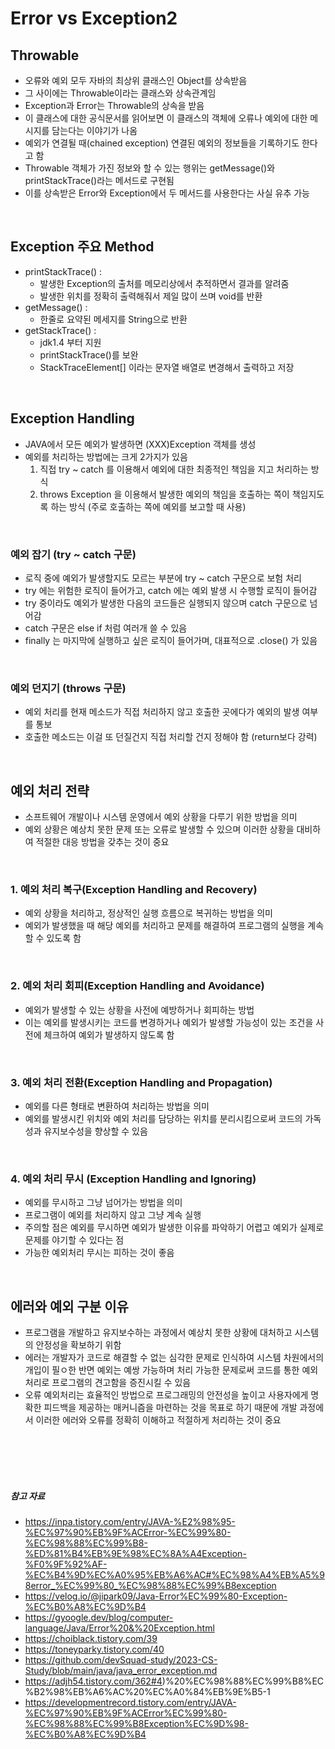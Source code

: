 # Error vs Exception2

## Throwable

- 오류와 예외 모두 자바의 최상위 클래스인 Object를 상속받음
- 그 사이에는 Throwable이라는 클래스와 상속관계임
- Exception과 Error는 Throwable의 상속을 받음
- 이 클래스에 대한 공식문서를 읽어보면 이 클래스의 객체에 오류나 예외에 대한 메시지를 담는다는 이야기가 나옴
- 예외가 연결될 때(chained exception) 연결된 예외의 정보들을 기록하기도 한다고 함
- Throwable 객체가 가진 정보와 할 수 있는 행위는 getMessage()와 printStackTrace()라는 메서드로 구현됨
- 이를 상속받은 Error와 Exception에서 두 메서드를 사용한다는 사실 유추 가능 

<br/>

## Exception 주요 Method

- printStackTrace() : 
    - 발생한 Exception의 출처를 메모리상에서 추적하면서 결과를 알려줌
    - 발생한 위치를 정확히 출력해줘서 제일 많이 쓰며 void를 반환
- getMessage() : 
    - 한줄로 요약된 메세지를 String으로 반환
- getStackTrace() : 
    - jdk1.4 부터 지원
    - printStackTrace()를 보완
    - StackTraceElement[] 이라는 문자열 배열로 변경해서 출력하고 저장

<br/>

## Exception Handling

- JAVA에서 모든 예외가 발생하면 (XXX)Exception 객체를 생성
- 예외를 처리하는 방법에는 크게 2가지가 있음
    1. 직접 try ~ catch 를 이용해서 예외에 대한 최종적인 책임을 지고 처리하는 방식
    2. throws Exception 을 이용해서 발생한 예외의 책임을 호출하는 쪽이 책임지도록 하는 방식 (주로 호출하는 쪽에 예외를 보고할 때 사용)

<br/>

### 예외 잡기 (try ~ catch 구문)

- 로직 중에 예외가 발생할지도 모르는 부분에 try ~ catch 구문으로 보험 처리
- try 에는 위험한 로직이 들어가고, catch 에는 예외 발생 시 수행할 로직이 들어감
- try 중이라도 예외가 발생한 다음의 코드들은 실행되지 않으며 catch 구문으로 넘어감
- catch 구문은 else if 처럼 여러개 쓸 수 있음
- finally 는 마지막에 실행하고 싶은 로직이 들어가며, 대표적으로 .close() 가 있음

<br/>

### 예외 던지기 (throws 구문)

- 예외 처리를 현재 메소드가 직접 처리하지 않고 호출한 곳에다가 예외의 발생 여부를 통보
- 호출한 메소드는 이걸 또 던질건지 직접 처리할 건지 정해야 함 (return보다 강력)

<br/>

## 예외 처리 전략 

- 소프트웨어 개발이나 시스템 운영에서 예외 상황을 다루기 위한 방법을 의미
- 예외 상황은 예상치 못한 문제 또는 오류로 발생할 수 있으며 이러한 상황을 대비하여 적절한 대응 방법을 갖추는 것이 중요

<br/>

### 1. 예외 처리 복구(Exception Handling and Recovery)

- 예외 상황을 처리하고, 정상적인 실행 흐름으로 복귀하는 방법을 의미
- 예외가 발생했을 때 해당 예외를 처리하고 문제를 해결하여 프로그램의 실행을 계속할 수 있도록 함

<br/>

### 2. 예외 처리 회피(Exception Handling and Avoidance)

- 예외가 발생할 수 있는 상황을 사전에 예방하거나 회피하는 방법
- 이는 예외를 발생시키는 코드를 변경하거나 예외가 발생할 가능성이 있는 조건을 사전에 체크하여 예외가 발생하지 않도록 함

<br/>

### 3. 예외 처리 전환(Exception Handling and Propagation)

- 예외를 다른 형태로 변환하여 처리하는 방법을 의미
- 예외를 발생시킨 위치와 예외 처리를 담당하는 위치를 분리시킴으로써 코드의 가독성과 유지보수성을 향상할 수 있음

<br/>

### 4. 예외 처리 무시 (Exception Handling and Ignoring)

- 예외를 무시하고 그냥 넘어가는 방법을 의미
- 프로그램이 예외를 처리하지 않고 그냥 계속 실행
- 주의할 점은 예외를 무시하면 예외가 발생한 이유를 파악하기 어렵고 예외가 실제로 문제를 야기할 수 있다는 점
- 가능한 예외처리 무시는 피하는 것이 좋음

<br/>

## 에러와 예외 구분 이유

- 프로그램을 개발하고 유지보수하는 과정에서 예상치 못한 상황에 대처하고 시스템의 안정성을 확보하기 위함
- 에러는 개발자가 코드로 해결할 수 없는 심각한 문제로 인식하여 시스템 차원에서의 개입이 필ㅇ한 반면 예외는 예쌍 가능하며 처리 가능한 문제로써 코드를 통한 예외처리로 프로그램의 견고함을 증진시킬 수 있음
- 오류 예외처리는 효율적인 방법으로 프로그래밍의 안전성을 높이고 사용자에게 명확한 피드백을 제공하는 매커니즘을 마련하는 것을 목표로 하기 때문에 개발 과정에서 이러한 에러와 오류를 정확히 이해하고 적절하게 처리하는 것이 중요

<br/>
<br/>
<br/>
<br/>

##### 참고 자료

- https://inpa.tistory.com/entry/JAVA-%E2%98%95-%EC%97%90%EB%9F%ACError-%EC%99%80-%EC%98%88%EC%99%B8-%ED%81%B4%EB%9E%98%EC%8A%A4Exception-%F0%9F%92%AF-%EC%B4%9D%EC%A0%95%EB%A6%AC#%EC%98%A4%EB%A5%98error_%EC%99%80_%EC%98%88%EC%99%B8exception
- https://velog.io/@jipark09/Java-Error%EC%99%80-Exception-%EC%B0%A8%EC%9D%B4
- https://gyoogle.dev/blog/computer-language/Java/Error%20&%20Exception.html
- https://choiblack.tistory.com/39
- https://toneyparky.tistory.com/40
- https://github.com/devSquad-study/2023-CS-Study/blob/main/java/java_error_exception.md
- https://adjh54.tistory.com/362#4)%20%EC%98%88%EC%99%B8%EC%B2%98%EB%A6%AC%20%EC%A0%84%EB%9E%B5-1
- https://developmentrecord.tistory.com/entry/JAVA-%EC%97%90%EB%9F%ACError%EC%99%80-%EC%98%88%EC%99%B8Exception%EC%9D%98-%EC%B0%A8%EC%9D%B4